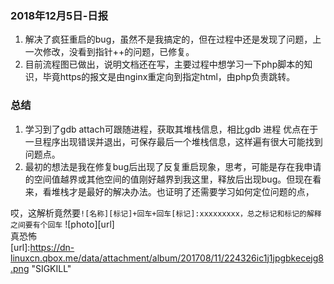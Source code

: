 ### 2018年12月5日-日报

1. 解决了疯狂重启的bug，虽然不是我搞定的，但在过程中还是发现了问题，上一次修改，没看到指针++的问题，已修复。  
2. 目前流程图已做出，说明文档还在写，主要过程中想学习一下php脚本的知识，毕竟https的报文是由nginx重定向到指定html，由php负责跳转。  

### 总结

1. 学习到了gdb attach可跟随进程，获取其堆栈信息，相比gdb 进程 优点在于一旦程序出现错误并退出，可保存最后一个堆栈信息，这样遍有很大可能找到问题点。  
2. 最初的想法是我在修复bug后出现了反复重启现象，思考，可能是存在我申请的空间值越界或其他空间的值刚好越界到我这里，释放后出现bug。但现在看来，看堆栈才是最好的解决办法。也证明了还需要学习如何定位问题的点，  
    
  
  

哎，这解析竟然要`![名称][标记]+回车+回车[标记]:xxxxxxxxx，总之标记和标记的解释之间要有个回车`
![photo][url]  
真恐怖  
[url]:https://dn-linuxcn.qbox.me/data/attachment/album/201708/11/224326ic1j1jpgbkecejg8.png "SIGKILL"
